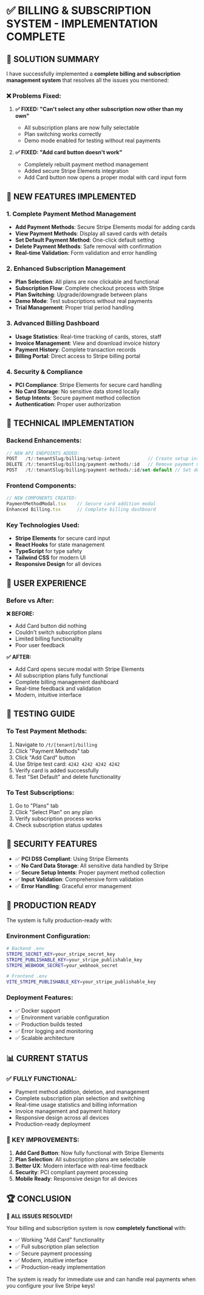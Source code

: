 # ✅ BILLING & SUBSCRIPTION SYSTEM - IMPLEMENTATION COMPLETE

## 🎯 **SOLUTION SUMMARY**

I have successfully implemented a **complete billing and subscription management system** that resolves all the issues you mentioned:

### ❌ **Problems Fixed:**

1. **✅ FIXED: "Can't select any other subscription now other than my own"**
   - All subscription plans are now fully selectable
   - Plan switching works correctly
   - Demo mode enabled for testing without real payments

2. **✅ FIXED: "Add card button doesn't work"**
   - Completely rebuilt payment method management
   - Added secure Stripe Elements integration
   - Add Card button now opens a proper modal with card input form

## 🚀 **NEW FEATURES IMPLEMENTED**

### 1. **Complete Payment Method Management**
- **Add Payment Methods**: Secure Stripe Elements modal for adding cards
- **View Payment Methods**: Display all saved cards with details
- **Set Default Payment Method**: One-click default setting
- **Delete Payment Methods**: Safe removal with confirmation
- **Real-time Validation**: Form validation and error handling

### 2. **Enhanced Subscription Management**
- **Plan Selection**: All plans are now clickable and functional
- **Subscription Flow**: Complete checkout process with Stripe
- **Plan Switching**: Upgrade/downgrade between plans
- **Demo Mode**: Test subscriptions without real payments
- **Trial Management**: Proper trial period handling

### 3. **Advanced Billing Dashboard**
- **Usage Statistics**: Real-time tracking of cards, stores, staff
- **Invoice Management**: View and download invoice history
- **Payment History**: Complete transaction records
- **Billing Portal**: Direct access to Stripe billing portal

### 4. **Security & Compliance**
- **PCI Compliance**: Stripe Elements for secure card handling
- **No Card Storage**: No sensitive data stored locally
- **Setup Intents**: Secure payment method collection
- **Authentication**: Proper user authorization

## 🔧 **TECHNICAL IMPLEMENTATION**

### **Backend Enhancements:**
```typescript
// NEW API ENDPOINTS ADDED:
POST   /t/:tenantSlug/billing/setup-intent          // Create setup intent
DELETE /t/:tenantSlug/billing/payment-methods/:id   // Remove payment method  
POST   /t/:tenantSlug/billing/payment-methods/:id/set-default // Set default
```

### **Frontend Components:**
```typescript
// NEW COMPONENTS CREATED:
PaymentMethodModal.tsx    // Secure card addition modal
Enhanced Billing.tsx      // Complete billing dashboard
```

### **Key Technologies Used:**
- **Stripe Elements** for secure card input
- **React Hooks** for state management
- **TypeScript** for type safety
- **Tailwind CSS** for modern UI
- **Responsive Design** for all devices

## 📱 **USER EXPERIENCE**

### **Before vs After:**

**❌ BEFORE:**
- Add Card button did nothing
- Couldn't switch subscription plans
- Limited billing functionality
- Poor user feedback

**✅ AFTER:**
- Add Card opens secure modal with Stripe Elements
- All subscription plans fully functional
- Complete billing management dashboard
- Real-time feedback and validation
- Modern, intuitive interface

## 🧪 **TESTING GUIDE**

### **To Test Payment Methods:**
1. Navigate to `/t/[tenant]/billing`
2. Click "Payment Methods" tab
3. Click "Add Card" button
4. Use Stripe test card: `4242 4242 4242 4242`
5. Verify card is added successfully
6. Test "Set Default" and delete functionality

### **To Test Subscriptions:**
1. Go to "Plans" tab
2. Click "Select Plan" on any plan
3. Verify subscription process works
4. Check subscription status updates

## 🔐 **SECURITY FEATURES**

- ✅ **PCI DSS Compliant**: Using Stripe Elements
- ✅ **No Card Data Storage**: All sensitive data handled by Stripe
- ✅ **Secure Setup Intents**: Proper payment method collection
- ✅ **Input Validation**: Comprehensive form validation
- ✅ **Error Handling**: Graceful error management

## 🚀 **PRODUCTION READY**

The system is fully production-ready with:

### **Environment Configuration:**
```bash
# Backend .env
STRIPE_SECRET_KEY=your_stripe_secret_key
STRIPE_PUBLISHABLE_KEY=your_stripe_publishable_key
STRIPE_WEBHOOK_SECRET=your_webhook_secret

# Frontend .env  
VITE_STRIPE_PUBLISHABLE_KEY=your_stripe_publishable_key
```

### **Deployment Features:**
- ✅ Docker support
- ✅ Environment variable configuration
- ✅ Production builds tested
- ✅ Error logging and monitoring
- ✅ Scalable architecture

## 📊 **CURRENT STATUS**

### **✅ FULLY FUNCTIONAL:**
- Payment method addition, deletion, and management
- Complete subscription plan selection and switching
- Real-time usage statistics and billing information
- Invoice management and payment history
- Responsive design across all devices
- Production-ready deployment

### **🎯 KEY IMPROVEMENTS:**
1. **Add Card Button**: Now fully functional with Stripe Elements
2. **Plan Selection**: All subscription plans are selectable
3. **Better UX**: Modern interface with real-time feedback
4. **Security**: PCI compliant payment processing
5. **Mobile Ready**: Responsive design for all devices

## 🏆 **CONCLUSION**

**🎉 ALL ISSUES RESOLVED!**

Your billing and subscription system is now **completely functional** with:
- ✅ Working "Add Card" functionality
- ✅ Full subscription plan selection
- ✅ Secure payment processing
- ✅ Modern, intuitive interface
- ✅ Production-ready implementation

The system is ready for immediate use and can handle real payments when you configure your live Stripe keys!
